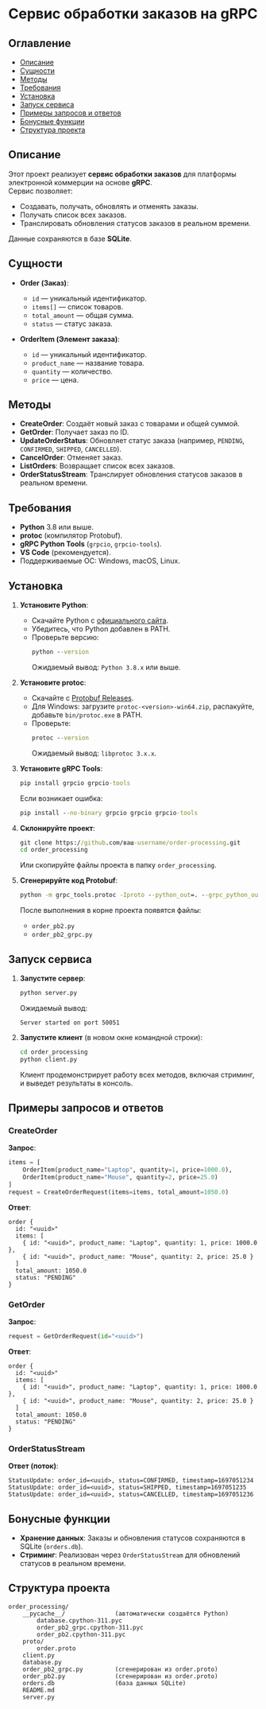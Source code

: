 # Сервис обработки заказов на gRPC

## Оглавление
- [Описание](#описание)
- [Сущности](#сущности)
- [Методы](#методы)
- [Требования](#требования)
- [Установка](#установка)
- [Запуск сервиса](#запуск-сервиса)
- [Примеры запросов и ответов](#примеры-запросов-и-ответов)
- [Бонусные функции](#бонусные-функции)
- [Структура проекта](#структура-проекта)

## Описание
Этот проект реализует **сервис обработки заказов** для платформы электронной коммерции на основе **gRPC**.  
Сервис позволяет:  
- Создавать, получать, обновлять и отменять заказы.  
- Получать список всех заказов.  
- Транслировать обновления статусов заказов в реальном времени.  

Данные сохраняются в базе **SQLite**.

## Сущности
- **Order (Заказ)**:  
  - `id` — уникальный идентификатор.  
  - `items[]` — список товаров.  
  - `total_amount` — общая сумма.  
  - `status` — статус заказа.  

- **OrderItem (Элемент заказа)**:  
  - `id` — уникальный идентификатор.  
  - `product_name` — название товара.  
  - `quantity` — количество.  
  - `price` — цена.

## Методы
- **CreateOrder**: Создаёт новый заказ с товарами и общей суммой.  
- **GetOrder**: Получает заказ по ID.  
- **UpdateOrderStatus**: Обновляет статус заказа (например, `PENDING`, `CONFIRMED`, `SHIPPED`, `CANCELLED`).  
- **CancelOrder**: Отменяет заказ.  
- **ListOrders**: Возвращает список всех заказов.  
- **OrderStatusStream**: Транслирует обновления статусов заказов в реальном времени.

## Требования
- **Python** 3.8 или выше.  
- **protoc** (компилятор Protobuf).  
- **gRPC Python Tools** (`grpcio`, `grpcio-tools`).  
- **VS Code** (рекомендуется).  
- Поддерживаемые ОС: Windows, macOS, Linux.

## Установка
1. **Установите Python**:  
   - Скачайте Python с [официального сайта](https://www.python.org/downloads/).  
   - Убедитесь, что Python добавлен в PATH.  
   - Проверьте версию:  
     ```cmd
     python --version
     ```  
     Ожидаемый вывод: `Python 3.8.x` или выше.

2. **Установите protoc**:  
   - Скачайте с [Protobuf Releases](https://github.com/protocolbuffers/protobuf/releases).  
   - Для Windows: загрузите `protoc-<version>-win64.zip`, распакуйте, добавьте `bin/protoc.exe` в PATH.  
   - Проверьте:  
     ```cmd
     protoc --version
     ```  
     Ожидаемый вывод: `libprotoc 3.x.x`.

3. **Установите gRPC Tools**:  
   ```cmd
   pip install grpcio grpcio-tools
   ```  
   Если возникает ошибка:  
   ```cmd
   pip install --no-binary grpcio grpcio grpcio-tools
   ```

4. **Склонируйте проект**:  
   ```cmd
   git clone https://github.com/ваш-username/order-processing.git
   cd order_processing
   ```  
   Или скопируйте файлы проекта в папку `order_processing`.

5. **Сгенерируйте код Protobuf**:  
   ```cmd
   python -m grpc_tools.protoc -Iproto --python_out=. --grpc_python_out=. proto/order.proto
   ```  
   После выполнения в корне проекта появятся файлы:  
   - `order_pb2.py`  
   - `order_pb2_grpc.py`

## Запуск сервиса
1. **Запустите сервер**:  
   ```cmd
   python server.py
   ```  
   Ожидаемый вывод:  
   ```
   Server started on port 50051
   ```

2. **Запустите клиент** (в новом окне командной строки):  
   ```cmd
   cd order_processing
   python client.py
   ```  
   Клиент продемонстрирует работу всех методов, включая стриминг, и выведет результаты в консоль.

## Примеры запросов и ответов
### CreateOrder
**Запрос**:  
```python
items = [
    OrderItem(product_name="Laptop", quantity=1, price=1000.0),
    OrderItem(product_name="Mouse", quantity=2, price=25.0)
]
request = CreateOrderRequest(items=items, total_amount=1050.0)
```

**Ответ**:  
```
order {
  id: "<uuid>"
  items: [
    { id: "<uuid>", product_name: "Laptop", quantity: 1, price: 1000.0 },
    { id: "<uuid>", product_name: "Mouse", quantity: 2, price: 25.0 }
  ]
  total_amount: 1050.0
  status: "PENDING"
}
```

### GetOrder
**Запрос**:  
```python
request = GetOrderRequest(id="<uuid>")
```

**Ответ**:  
```
order {
  id: "<uuid>"
  items: [
    { id: "<uuid>", product_name: "Laptop", quantity: 1, price: 1000.0 },
    { id: "<uuid>", product_name: "Mouse", quantity: 2, price: 25.0 }
  ]
  total_amount: 1050.0
  status: "PENDING"
}
```

### OrderStatusStream
**Ответ (поток)**:  
```
StatusUpdate: order_id=<uuid>, status=CONFIRMED, timestamp=1697051234
StatusUpdate: order_id=<uuid>, status=SHIPPED, timestamp=1697051235
StatusUpdate: order_id=<uuid>, status=CANCELLED, timestamp=1697051236
```

## Бонусные функции
- **Хранение данных**: Заказы и обновления статусов сохраняются в SQLite (`orders.db`).  
- **Стриминг**: Реализован через `OrderStatusStream` для обновлений статусов в реальном времени.

## Структура проекта
```
order_processing/
    __pycache__/              (автоматически создаётся Python)
        database.cpython-311.pyc
        order_pb2_grpc.cpython-311.pyc
        order_pb2.cpython-311.pyc
    proto/
        order.proto
    client.py
    database.py
    order_pb2_grpc.py         (сгенерирован из order.proto)
    order_pb2.py              (сгенерирован из order.proto)
    orders.db                 (база данных SQLite)
    README.md
    server.py
```